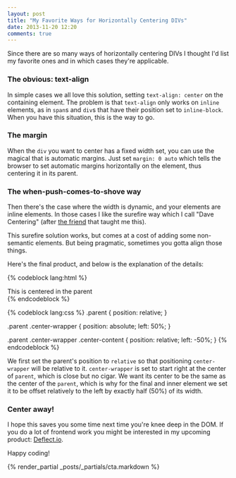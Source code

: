 ```yaml
---
layout: post
title: "My Favorite Ways for Horizontally Centering DIVs"
date: 2013-11-20 12:20
comments: true
---
```


Since there are so many ways of horizontally centering DIVs I thought I'd list my favorite ones and in which cases they're applicable.

### The obvious: text-align

In simple cases we all love this solution, setting `text-align: center` on the containing element. The problem is that `text-align` only works on `inline` elements, as in `span`s and `div`s that have their position set to `inline-block`. When you have this situation, this is the way to go.

### The margin

When the `div` you want to center has a fixed width set, you can use the magical that is automatic margins. Just set `margin: 0 auto` which tells the browser to set automatic margins horizontally on the element, thus centering it in its parent. 

### The when-push-comes-to-shove way

Then there's the case where the width is dynamic, and your elements are inline elements. In those cases I like the surefire way which I call "Dave Centering" (after [the friend](http://www.twitter.com/davidbrai) that taught me this).

This surefire solution works, but comes at a cost of adding some non-semantic elements. But being pragmatic, sometimes you gotta align those things.

Here's the final product, and below is the explanation of the details:

{% codeblock lang:html %}
<div class="parent">
    <div class="center-wrapper">
        <div class="center-content">This is centered in the parent</div>
    </div>
</div>
{% endcodeblock %}

{% codeblock lang:css %}
.parent {
    position: relative;
}

.parent .center-wrapper {
    position: absolute;
    left: 50%;
}

.parent .center-wrapper .center-content {
    position: relative;
    left: -50%;
}
{% endcodeblock %}

We first set the parent's position to `relative` so that positioning `center-wrapper` will be relative to it. `center-wrapper` is set to start right at the center of `parent`, which is close but no cigar. We want its center to be the same as the center of the `parent`, which is why for the final and inner element we set it to be offset relatively to the left by exactly half (50%) of its width.

### Center away!

I hope this saves you some time next time you're knee deep in the DOM. If you do a lot of frontend work you might be interested in my upcoming product: [Deflect.io](http://www.deflect.io).

Happy coding!

{% render_partial _posts/_partials/cta.markdown %}
